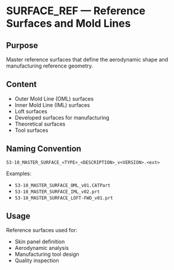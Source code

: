 # SURFACE_REF — Reference Surfaces and Mold Lines

## Purpose

Master reference surfaces that define the aerodynamic shape and manufacturing reference geometry.

## Content

- Outer Mold Line (OML) surfaces
- Inner Mold Line (IML) surfaces
- Loft surfaces
- Developed surfaces for manufacturing
- Theoretical surfaces
- Tool surfaces

## Naming Convention

```
53-10_MASTER_SURFACE_<TYPE>_<DESCRIPTION>_v<VERSION>.<ext>
```

Examples:
- `53-10_MASTER_SURFACE_OML_v01.CATPart`
- `53-10_MASTER_SURFACE_IML_v02.prt`
- `53-10_MASTER_SURFACE_LOFT-FWD_v01.prt`

## Usage

Reference surfaces used for:
- Skin panel definition
- Aerodynamic analysis
- Manufacturing tool design
- Quality inspection
